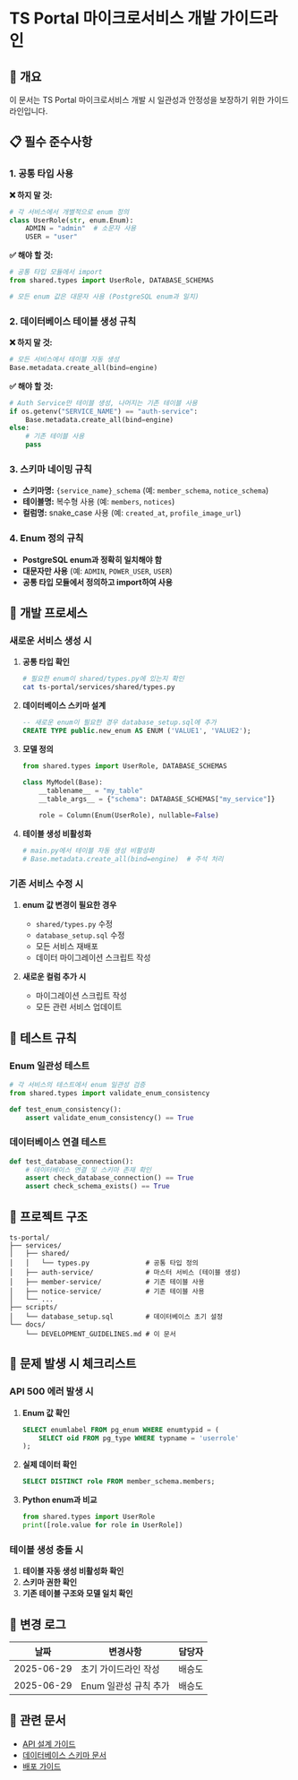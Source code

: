 # TS Portal 마이크로서비스 개발 가이드라인

## 🎯 개요

이 문서는 TS Portal 마이크로서비스 개발 시 일관성과 안정성을 보장하기 위한 가이드라인입니다.

## 📋 필수 준수사항

### 1. 공통 타입 사용

**❌ 하지 말 것:**
```python
# 각 서비스에서 개별적으로 enum 정의
class UserRole(str, enum.Enum):
    ADMIN = "admin"  # 소문자 사용
    USER = "user"
```

**✅ 해야 할 것:**
```python
# 공통 타입 모듈에서 import
from shared.types import UserRole, DATABASE_SCHEMAS

# 모든 enum 값은 대문자 사용 (PostgreSQL enum과 일치)
```

### 2. 데이터베이스 테이블 생성 규칙

**❌ 하지 말 것:**
```python
# 모든 서비스에서 테이블 자동 생성
Base.metadata.create_all(bind=engine)
```

**✅ 해야 할 것:**
```python
# Auth Service만 테이블 생성, 나머지는 기존 테이블 사용
if os.getenv("SERVICE_NAME") == "auth-service":
    Base.metadata.create_all(bind=engine)
else:
    # 기존 테이블 사용
    pass
```

### 3. 스키마 네이밍 규칙

- **스키마명:** `{service_name}_schema` (예: `member_schema`, `notice_schema`)
- **테이블명:** 복수형 사용 (예: `members`, `notices`)
- **컬럼명:** snake_case 사용 (예: `created_at`, `profile_image_url`)

### 4. Enum 정의 규칙

- **PostgreSQL enum과 정확히 일치해야 함**
- **대문자만 사용** (예: `ADMIN`, `POWER_USER`, `USER`)
- **공통 타입 모듈에서 정의하고 import하여 사용**

## 🔧 개발 프로세스

### 새로운 서비스 생성 시

1. **공통 타입 확인**
   ```bash
   # 필요한 enum이 shared/types.py에 있는지 확인
   cat ts-portal/services/shared/types.py
   ```

2. **데이터베이스 스키마 설계**
   ```sql
   -- 새로운 enum이 필요한 경우 database_setup.sql에 추가
   CREATE TYPE public.new_enum AS ENUM ('VALUE1', 'VALUE2');
   ```

3. **모델 정의**
   ```python
   from shared.types import UserRole, DATABASE_SCHEMAS
   
   class MyModel(Base):
       __tablename__ = "my_table"
       __table_args__ = {"schema": DATABASE_SCHEMAS["my_service"]}
       
       role = Column(Enum(UserRole), nullable=False)
   ```

4. **테이블 생성 비활성화**
   ```python
   # main.py에서 테이블 자동 생성 비활성화
   # Base.metadata.create_all(bind=engine)  # 주석 처리
   ```

### 기존 서비스 수정 시

1. **enum 값 변경이 필요한 경우**
   - `shared/types.py` 수정
   - `database_setup.sql` 수정
   - 모든 서비스 재배포
   - 데이터 마이그레이션 스크립트 작성

2. **새로운 컬럼 추가 시**
   - 마이그레이션 스크립트 작성
   - 모든 관련 서비스 업데이트

## 🧪 테스트 규칙

### Enum 일관성 테스트

```python
# 각 서비스의 테스트에서 enum 일관성 검증
from shared.types import validate_enum_consistency

def test_enum_consistency():
    assert validate_enum_consistency() == True
```

### 데이터베이스 연결 테스트

```python
def test_database_connection():
    # 데이터베이스 연결 및 스키마 존재 확인
    assert check_database_connection() == True
    assert check_schema_exists() == True
```

## 📁 프로젝트 구조

```
ts-portal/
├── services/
│   ├── shared/
│   │   └── types.py              # 공통 타입 정의
│   ├── auth-service/             # 마스터 서비스 (테이블 생성)
│   ├── member-service/           # 기존 테이블 사용
│   ├── notice-service/           # 기존 테이블 사용
│   └── ...
├── scripts/
│   └── database_setup.sql        # 데이터베이스 초기 설정
└── docs/
    └── DEVELOPMENT_GUIDELINES.md # 이 문서
```

## 🚨 문제 발생 시 체크리스트

### API 500 에러 발생 시

1. **Enum 값 확인**
   ```sql
   SELECT enumlabel FROM pg_enum WHERE enumtypid = (
       SELECT oid FROM pg_type WHERE typname = 'userrole'
   );
   ```

2. **실제 데이터 확인**
   ```sql
   SELECT DISTINCT role FROM member_schema.members;
   ```

3. **Python enum과 비교**
   ```python
   from shared.types import UserRole
   print([role.value for role in UserRole])
   ```

### 테이블 생성 충돌 시

1. **테이블 자동 생성 비활성화 확인**
2. **스키마 권한 확인**
3. **기존 테이블 구조와 모델 일치 확인**

## 📝 변경 로그

| 날짜 | 변경사항 | 담당자 |
|------|----------|--------|
| 2025-06-29 | 초기 가이드라인 작성 | 배승도 |
| 2025-06-29 | Enum 일관성 규칙 추가 | 배승도 |

## 🔗 관련 문서

- [API 설계 가이드](./API_DESIGN_GUIDE.md)
- [데이터베이스 스키마 문서](./DATABASE_SCHEMA.md)
- [배포 가이드](./DEPLOYMENT_GUIDE.md) 